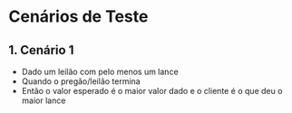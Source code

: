 # Cenários de Teste

## 1. Cenário 1

- Dado um leilão com pelo menos um lance
- Quando o pregão/leilão termina
- Então o valor esperado é o maior valor dado e o cliente é o que deu o maior lance
